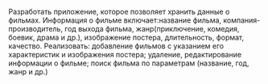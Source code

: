 Разработать приложение, которое позволяет хранить данные о фильмах. Информация о фильме включает:название фильма, компания-производитель, год выхода фильма, жанр(приключение, комедия, боевик, драма и др.), изображение постера, длительность, формат, качество. Реализовать: добавление фильмов с указанием его характеристик и изображения постера; удаление, редактирование информации о фильме; поиск фильма по параметрам (название, год, жанр и др.)

